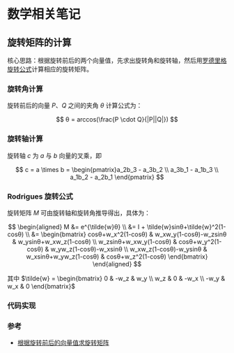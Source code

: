 # 数学相关笔记

## 旋转矩阵的计算

核心思路：根据旋转前后的两个向量值，先求出旋转角和旋转轴，然后用[罗德里格旋转公式](https://baike.baidu.com/item/%E7%BD%97%E5%BE%B7%E9%87%8C%E6%A0%BC%E6%97%8B%E8%BD%AC%E5%85%AC%E5%BC%8F/18878562)计算相应的旋转矩阵。

### 旋转角计算

旋转前后的向量 $P$、$Q$ 之间的夹角 $θ$ 计算公式为：

$$
θ = arccos(\frac{P \cdot Q}{|P||Q|})
$$

### 旋转轴计算

旋转轴 $c$ 为 $a$ 与 $b$ 向量的叉乘，即

$$
c = a \times b = \begin{pmatrix}a_2b_3 - a_3b_2
\\ a_3b_1 - a_1b_3
\\ a_1b_2 - a_2b_1
\end{pmatrix}
$$

### Rodrigues 旋转公式

旋转矩阵 $M$ 可由旋转轴和旋转角推导得出，具体为：

$$
\begin{aligned}
M &= e^{\tilde{w}θ} \\
  &= I + \tilde{w}sinθ+\tilde{w}^2(1-cosθ) \\
  &= \begin{bmatrix}
      cosθ+w_x^2(1-cosθ) & w_xw_y(1-cosθ)-w_zsinθ & w_ysinθ+w_xw_z(1-cosθ) \\ 
      w_zsinθ+w_xw_y(1-cosθ) & cosθ+w_y^2(1-cosθ) & w_yw_z(1-cosθ)-w_xsinθ \\ 
      w_xw_z(1-cosθ)-w_ysinθ & w_xsinθ+w_yw_z(1-cosθ) & cosθ+w_z^2(1-cosθ)
     \end{bmatrix}
\end{aligned}
$$

其中 $\tilde{w} = \begin{bmatrix}
0    & -w_z & w_y  \\
w_z  & 0    & -w_x \\
-w_y & w_x  & 0
\end{bmatrix}$
### 代码实现

### 参考

- [根据旋转前后的向量值求旋转矩阵](https://www.cnblogs.com/xpvincent/archive/2013/02/15/2912836.html#:~:text=%E6%B1%82%E6%97%8B%E8%BD%AC%E7%9F%A9%E9%98%B5,%E6%A0%B9%E6%8D%AE%E6%97%8B%E8%BD%AC%E5%89%8D%E5%90%8E%E7%9A%84%E4%B8%A4%E4%B8%AA%E5%90%91%E9%87%8F%E5%80%BC%EF%BC%8C%E4%BD%BF%E7%94%A8%E4%B8%8A%E9%9D%A2%E7%9A%84%E6%96%B9%E6%B3%95%EF%BC%8C%E5%85%88%E6%B1%82%E5%87%BA%E6%97%8B%E8%BD%AC%E8%A7%92%E5%BA%A6%E5%92%8C%E6%97%8B%E8%BD%AC%E8%BD%B4%EF%BC%8C%E7%84%B6%E5%90%8E%E7%94%A8%E7%BD%97%E5%BE%B7%E9%87%8C%E6%A0%BC%E6%97%8B%E8%BD%AC%E5%85%AC%E5%BC%8F%E5%8D%B3%E5%8F%AF%E6%B1%82%E5%87%BA%E5%AF%B9%E5%BA%94%E7%9A%84%E6%97%8B%E8%BD%AC%E7%9F%A9%E9%98%B5%E3%80%82)
